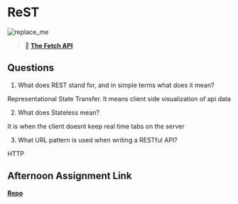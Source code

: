 # ReST

![replace_me](https://codeworks.blob.core.windows.net/public/assets/img/illustrations/placeholder.svg)

> **📖 [The Fetch API](https://codeworksacademy.com/fs-student-guide/resources/wk4/04-Fetch)**

## Questions

1. What does REST stand for, and in simple terms what does it mean?

Representational State Transfer. It means client side visualization of api data

2. What does Stateless mean?

It is when the client doesnt keep real time tabs on the server

3. What URL pattern is used when writing a RESTful API?

HTTP

## Afternoon Assignment Link

**[Repo](https://github.com/JacksonHagen/week4day4)**


